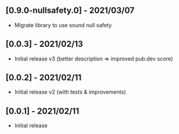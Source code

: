 ## [0.9.0-nullsafety.0] - 2021/03/07

* Migrate library to use sound null safety

## [0.0.3] - 2021/02/13

* Initial release v3 (better description => improved pub.dev score)

## [0.0.2] - 2021/02/11

* Initial release v2 (with tests & improvements)

## [0.0.1] - 2021/02/11

* Initial release
